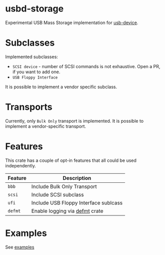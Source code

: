 usbd-storage
===========

Experimental USB Mass Storage implementation for [usb-device](https://crates.io/crates/usb-device).

# Subclasses
Implemented subclasses:
* `SCSI device` - number of SCSI commands is not exhaustive. Open a PR, if you want to add one.
* `USB Floppy Interface`

It is possible to implement a vendor specific subclass.

# Transports
Currently, only `Bulk Only` transport is implemented. It is possible to implement a vendor-specific transport.

# Features
This crate has a couple of opt-in features that all could be used independently.

| Feature | Description                                                      |
|---------|------------------------------------------------------------------|
| `bbb`   | Include Bulk Only Transport                                      |
| `scsi`  | Include SCSI subclass                                            |
| `ufi`   | Include USB Floppy Interface sublcass                            |
| `defmt` | Enable logging via [defmt](https://crates.io/crates/defmt) crate |

# Examples
See [examples](examples)
